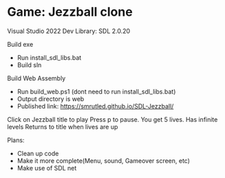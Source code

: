 # Game: Jezzball clone

Visual Studio 2022
Dev Library: SDL 2.0.20

Build exe
- Run install_sdl_libs.bat
- Build sln

Build Web Assembly
- Run build_web.ps1 (dont need to run install_sdl_libs.bat)
- Output directory is web
- Published link: https://smrutled.github.io/SDL-Jezzball/

Click on Jezzball title to play
Press p to pause.
You get 5 lives.
Has infinite levels
Returns to title when lives are up

Plans:
- Clean up code
- Make it more complete(Menu, sound, Gameover screen, etc)
- Make use of SDL net
